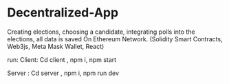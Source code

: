 # Decentralized-App
Creating elections, choosing a candidate, integrating polls into the elections, all data is saved On Ethereum Network. (Solidity Smart Contracts, Web3js, Meta Mask Wallet, React) 

run:
Client: Cd client , npm i, npm start

Server : Cd server , npm i, npm run dev
